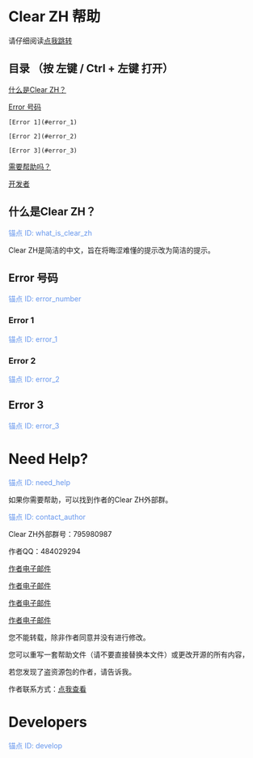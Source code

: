 # Clear ZH 帮助

请仔细阅读[点我跳转](#need_help)

## 目录 （按 左键 / Ctrl + 左键 打开）

[什么是Clear ZH？](#what_is_clear_zh)

[Error 号码](#error_number)

    [Error 1](#error_1)

    [Error 2](#error_2)

    [Error 3](#error_3)

[需要帮助吗？](#need_help)

[开发者](#develop)

## 什么是Clear ZH？

<a id="what_is_clear_zh" style="color: CornflowerBlue;">锚点 ID: what_is_clear_zh</a>

Clear ZH是简洁的中文，旨在将晦涩难懂的提示改为简洁的提示。

## Error 号码

<a id="error_number" style="color: CornflowerBlue;">锚点 ID: error_number</a>

### Error 1

<a id="error_1" style="color: CornflowerBlue;">锚点 ID: error_1</a>



### Error 2

<a id="error_2" style="color: CornflowerBlue;">锚点 ID: error_2</a>



## Error 3

<a id="error_3" style="color: CornflowerBlue;">锚点 ID: error_3</a>

# Need Help?

<a id="need_help" style="color: CornflowerBlue;">锚点 ID: need_help</a>

如果你需要帮助，可以找到作者的Clear ZH外部群。

<a id="contact_author" style="color: CornflowerBlue;">锚点 ID: contact_author</a>

Clear ZH外部群号：795980987

作者QQ：484029294

[作者电子邮件](mailto:484029294@qq.com)

[作者电子邮件](mailto:efjiewldvrud@outlook.com)

[作者电子邮件](mailto:qianxichen2022@outlook.com)

[作者电子邮件](mailto:IForgotThePassw0rd@outlook.com)

您不能转载，除非作者同意并没有进行修改。

您可以重写一套帮助文件（请不要直接替换本文件）或更改开源的所有内容，

若您发现了盗资源包的作者，请告诉我。

作者联系方式：[点我查看](#contact_author)

# Developers 

<a id="develop" style="color: CornflowerBlue;">锚点 ID: develop</a>

